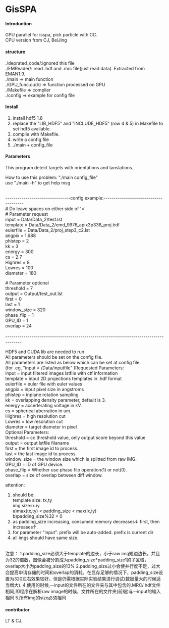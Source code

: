 # GisSPA

#### Introduction
GPU parallel for isspa, pick particle with CC.  
CPU version from CJ, BeiJing

#### structure
./deprated_code/:ignored this file   
./EMReader/: read .hdf and .mrc file(just read data). Extracted from EMAN1.9.   
./main => main function   
./GPU_func.cu(h) => function processed on GPU  
./Makefile => complier  
./config => example for config file

#### Install

1.  install hdf5 1.8
2.  replace the "LIB_HDF5" and "INCLUDE_HDF5" (row 4 & 5) in Makefile to set hdf5 available.
3.  complie with Makefile. 
4.  write a config file
5.  ./main + config_file

#### Parameters
This program detect targets with orientations and tanslations.

How to use this problem:  "./main config_file"  
use "./main -h" to get help msg

<br />--------------------------------config example:--------------------------------------<br />
\# Do leave spaces on either side of '='  
\# Parameter request  
input     = Data/Data_2/test.lst  
template  = Data/Data_2/emd_9976_apix3p336_proj.hdf  
eulerfile = Data/Data_2/proj_step3_c2.lst  
angpix    = 1.688  
phistep   = 2   
kk        = 3   
energy    = 300  
cs        = 2.7  
Highres   = 8  
Lowres    = 100  
diameter  = 180  
  
\# Parameter optional  
threshold = 7  
output    = Output/test_out.lst  
first     = 0  
last      = 1  
window_size = 320  
phase_flip  = 1  
GPU_ID      = 1  
overlap     = 24  
<br />--------------------------------------------------------------------------------------<br />

HDF5 and CUDA lib are needed to run  
All parameters should be set on the config file.  
All parameters are listed as below which can be set at config file.  
(for .eg,  "input  =  /Data/inputfile" )Requested Parameters:  
input            = input filtered images lstfile with ctf information  
template         = input 2D projections templates in .hdf format  
eulerfile        = euler file with euler values  
angpix           = input pixel size in angstroms  
phistep          = inplane rotation sampling  
kk               = overlapping density parameter, default is 3.  
energy           = accerlerating voltage in kV.  
cs               = spherical aberration in um.  
Highres          = high resolution cut   
Lowres           = low resolution cut  
diameter         = target diameter in pixel  
Optional Parameters:  
threshold        = cc threshold value, only output score beyond this value  
output           = output lstfile filaname  
first            = the first image id to process.  
last             = the last image id to process.  
window_size      = the window size which is splitted from raw IMG.  
GPU_ID           = ID of GPU device.   
phase_flip       = Whether use phase filp operation(1) or not(0).  
overlap          = size of overlap between diff window.   

attention:  
1. should be:  
template size: tx,ty  
img size:ix.iy  
a)max(tx,ty) < padding_size < max(ix,iy)  
b)padding_size%32 = 0  
2. as padding_size increasing, consumed memory decreases↓ first, then increases↑.  
3. for parameter "input". prefix will be auto-added. prefix is current dir  
4. all imgs should have same size.  
<br />   
注意：    
1.padding_size必须大于template的边长，小于raw img短边边长，并且为32的倍数，图像会被分割成为padding_size*padding_size1的子区域，overlap大小为padding_size的13%    
2.padding_size过小会使并行度不足，过大会提高申请存储的时间和overlap的消耗。在显存足够的情况下，padding_size设置为320左右效果较好。但是仍需根据实际实验结果进行调试(数据量大的时候适当增大).    
4.使用的时候,--input的文件所在的文件夹与其中包含的.MRC/.hdf文件相同,即程序在解析raw image的时候，文件所在的文件夹(前缀)与--input的输入相同  
5.所有img的size必须相同  

#### contributor

LT & CJ.

